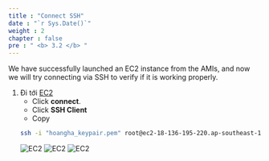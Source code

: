 ```yaml
---
title : "Connect SSH"
date : "`r Sys.Date()`"
weight : 2
chapter : false
pre : " <b> 3.2 </b> "
---
```

We have successfully launched an EC2 instance from the AMIs, and now we will try connecting via SSH to verify if it is working properly.

1. Đi tới [EC2](https://ap-southeast-1.console.aws.amazon.com/ec2/home?region=ap-southeast-1#Instances:v=3;$case=tags:true%5C,client:false;$regex=tags:false%5C,client:false;sort=tag:Name)
   + Click **connect**.
   + Click **SSH Client**
   + Copy 
   ```bash
   ssh -i "hoangha_keypair.pem" root@ec2-18-136-195-220.ap-southeast-1.compute.amazonaws.com
   ```
   ![EC2](/images/3.s3/connectec2-1.png)
   ![EC2](/images/3.s3/connectec2-2.png)
   ![EC2](/images/3.s3/connectec2-3.png)